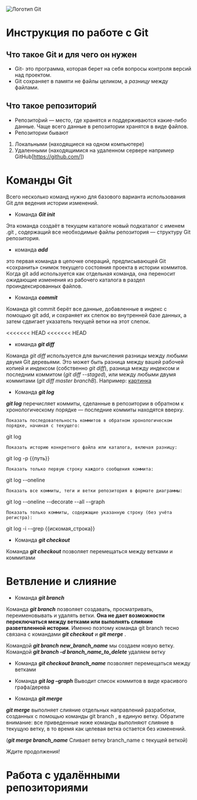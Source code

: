 ![Логотип Git](https://cdn.mgig.fr/2022/06/mg-45097815-w1500-w828-w1300.jpg)
# Инструкция по работе с Git
## Что такое Git и для чего он нужен

* Git- это программа, которая берет на себя вопросы контроля версий над проектом.
* Git сохраняет в памяти не файлы целиком, а _разницу_ между файлами.

## Что такое репозиторий

* Репозито́рий — место, где хранятся и поддерживаются какие-либо данные. Чаще всего данные в репозитории хранятся в виде файлов.
* Репозитории бывают
1. Локальными (находящиеся на одном компьютере)
2. Удаленными (находящимися на удаленном сервере например GitHub[https://github.com/])

# Команды Git

Всего несколько команд нужно для базового варианта использования Git для ведения истории изменений.
* Команда __*Git init*__

Эта команда создаёт в текущем каталоге новый подкаталог с именем .git , содержащий все необходимые файлы репозитория — структуру Git репозитория.

* команда __*add*__

это первая команда в цепочке операций, предписывающей Git «сохранить» снимок текущего состояния проекта в истории коммитов. Когда git add используется как отдельная команда, она переносит ожидающие изменения из рабочего каталога в раздел проиндексированных файлов.

* Команда __*commit*__

Команда git commit берёт все данные, добавленные в индекс с помощью git add, и сохраняет их слепок во внутренней базе данных, а затем сдвигает указатель текущей ветки на этот слепок.

<<<<<<< HEAD
<<<<<<< HEAD
* команда __*git diff*__

Команда _git diff_ используется для вычисления разницы между любыми двумя Git деревьями. Это может быть разница между вашей рабочей копией и индексом (собственно _git diff_), разница между индексом и последним коммитом (_git diff --staged_), или между любыми двумя коммитами (_git diff master branchB_).
Например: [картинка](https://www.google.com/imgres?imgurl=https%3A%2F%2Fmarklodato.github.io%2Fvisual-git-guide%2Fdiff.svg.png&imgrefurl=https%3A%2F%2Fmarklodato.github.io%2Fvisual-git-guide%2Findex-ru.html%3Fno-svg&tbnid=6q7C97cnzJ9S4M&vet=12ahUKEwizuNu8uoH8AhWol4sKHb5YA94QMygHegUIARDCAQ..i&docid=UAmqtQtPgrtySM&w=831&h=485&q=%D0%BA%D0%BE%D0%BC%D0%B0%D0%BD%D0%B4%D0%B0%20git%20diff&ved=2ahUKEwizuNu8uoH8AhWol4sKHb5YA94QMygHegUIARDCAQ)

*  Команда __*git log*__

__*git log*__ перечисляет коммиты, сделанные в репозитории в обратном к хронологическому порядке — последние коммиты находятся вверху.

    Показать последовательность коммитов в обратном хронологическом порядке, начиная с текущего:

git log

    Показать историю конкретного файла или каталога, включая разницу:

git log -p {{путь}}

    Показать только первую строку каждого сообщения коммита:

git log --oneline

    Показать все коммиты, теги и ветки репозитория в формате диаграммы:

git log --oneline --decorate --all --graph

    Показать только коммиты, содержащие указанную строку (без учёта регистра):

git log -i --grep {{искомая_строка}}

* Команда __*git checkout*__

Команда __*git checkout*__ позволяет перемещаться между ветками и коммитами

# Ветвление и слияние
* Команда __*git branch*__

Команда __*git branch*__ позволяет создавать, просматривать, переименовывать и удалять ветки. **Она не дает возможности переключаться между ветками или выполнять слияние разветвленной истории**. Именно поэтому команда git branch тесно связана с командами __*git checkout*__ и __*git merge*__ .

Командой __*git branch new_branch_name*__ мы создаем новую ветку.
Командой __*git branch -d branch_name_to_delete*__  удаляем ветку
* Команда __*git checkout branch_name*__ позволяет перемещаться между ветками
* Команда __*git log –graph*__ Выводит список коммитов в виде красивого графа/дерева

* Команда __*git merge*__

__*git merge*__ выполняет слияние отдельных направлений разработки, созданных с помощью команды git branch , в единую ветку. Обратите внимание: все приведенные ниже команды выполняют слияние в текущую ветку, в то время как целевая ветка остается без изменений.

(_**git merge branch_name**_ Сливает ветку branch_name с текущей веткой)

Ждите продолжения!

# Работа с удалёнными репозиториями